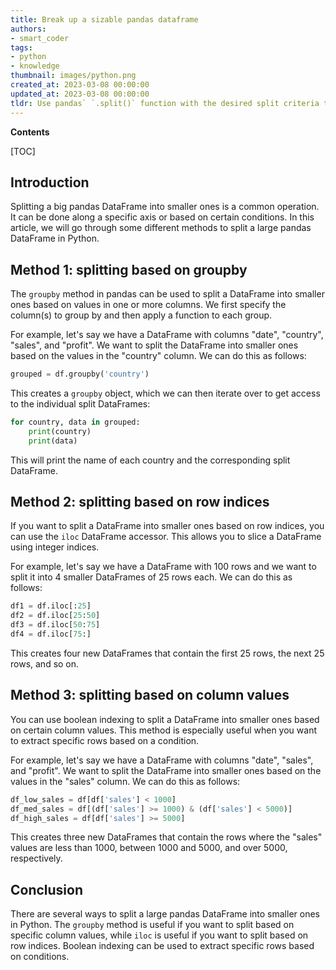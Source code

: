 ```yaml
---
title: Break up a sizable pandas dataframe
authors:
- smart_coder
tags:
- python
- knowledge
thumbnail: images/python.png
created_at: 2023-03-08 00:00:00
updated_at: 2023-03-08 00:00:00
tldr: Use pandas` `.split()` function with the desired split criteria to split a large dataframe into smaller dataframes in Python.
---
```


**Contents**

[TOC]

## Introduction

Splitting a big pandas DataFrame into smaller ones is a common operation. It can be done along a specific axis or based on certain conditions. In this article, we will go through some different methods to split a large pandas DataFrame in Python.

## Method 1: splitting based on groupby

The `groupby` method in pandas can be used to split a DataFrame into smaller ones based on values in one or more columns. We first specify the column(s) to group by and then apply a function to each group.

For example, let's say we have a DataFrame with columns "date", "country", "sales", and "profit". We want to split the DataFrame into smaller ones based on the values in the "country" column. We can do this as follows:

```python
grouped = df.groupby('country')
```

This creates a `groupby` object, which we can then iterate over to get access to the individual split DataFrames:

```python
for country, data in grouped:
    print(country)
    print(data)
```

This will print the name of each country and the corresponding split DataFrame.

## Method 2: splitting based on row indices

If you want to split a DataFrame into smaller ones based on row indices, you can use the `iloc` DataFrame accessor. This allows you to slice a DataFrame using integer indices.

For example, let's say we have a DataFrame with 100 rows and we want to split it into 4 smaller DataFrames of 25 rows each. We can do this as follows:

```python
df1 = df.iloc[:25]
df2 = df.iloc[25:50]
df3 = df.iloc[50:75]
df4 = df.iloc[75:]
```

This creates four new DataFrames that contain the first 25 rows, the next 25 rows, and so on.

## Method 3: splitting based on column values

You can use boolean indexing to split a DataFrame into smaller ones based on certain column values. This method is especially useful when you want to extract specific rows based on a condition.

For example, let's say we have a DataFrame with columns "date", "sales", and "profit". We want to split the DataFrame into smaller ones based on the values in the "sales" column. We can do this as follows:

```python
df_low_sales = df[df['sales'] < 1000]
df_med_sales = df[(df['sales'] >= 1000) & (df['sales'] < 5000)]
df_high_sales = df[df['sales'] >= 5000]
```

This creates three new DataFrames that contain the rows where the "sales" values are less than 1000, between 1000 and 5000, and over 5000, respectively.

## Conclusion

There are several ways to split a large pandas DataFrame into smaller ones in Python. The `groupby` method is useful if you want to split based on specific column values, while `iloc` is useful if you want to split based on row indices. Boolean indexing can be used to extract specific rows based on conditions.
